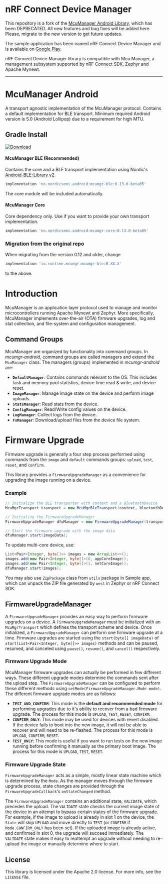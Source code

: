 # nRF Connect Device Manager

This repository is a fork of the [McuManager Android Library](https://github.com/JuulLabs-OSS/mcumgr-android), 
which has been DEPRECATED. All new features and bug fixes will be added here. Please, migrate to the
new version to get future updates.

The sample application has been named nRF Connect Device Manager and is available on 
[Google Play](https://play.google.com/store/apps/details?id=no.nordicsemi.android.nrfconnectdevicemanager).

nRF Connect Device Manager library is compatible with Mcu Manager, a management subsystem supported 
by nRF Connect SDK, Zephyr and Apache Mynewt.

---

# McuManager Android

A transport agnostic implementation of the McuManager protocol. Contains a default implementation for BLE transport.
Minimum required Android version is 5.0 (Android Lollipop) due to a requirement for high MTU.

## Gradle Install

[ ![Download](https://maven-badges.herokuapp.com/maven-central/no.nordicsemi.android/mcumgr-ble/badge.svg?style=plastic) ](https://search.maven.org/search?q=g:no.nordicsemi.android)

#### McuManager BLE (Recommended)
Contains the core and a BLE transport implementation using Nordic's [Android-BLE-Library v2](https://github.com/NordicSemiconductor/Android-BLE-Library). 

```groovy
implementation 'no.nordicsemi.android:mcumgr-ble:0.13.0-beta05'
```

The core module will be included automatically.

#### McuManager Core
Core dependency only. Use if you want to provide your own transport implementation.

```groovy
implementation 'no.nordicsemi.android:mcumgr-core:0.13.0-beta05'
```

### Migration from the original repo

When migrating from the version 0.12 and older, change 
```groovy
implementation 'io.runtime.mcumgr:mcumgr-ble:0.XX.X'
```
to the above.

# Introduction

McuManager is an application layer protocol used to manage and monitor microcontrollers running 
Apache Mynewt and Zephyr. More specifically, McuManager implements over-the-air (OTA) firmware upgrades,
log and stat collection, and file-system and configuration management. 

## Command Groups

McuManager are organized by functionality into command groups. In _mcumgr-android_, command groups 
are called managers and extend the `McuManager` class. The managers (groups) implemented in 
_mcumgr-android_ are:

* **`DefaultManager`**: Contains commands relevant to the OS. This includes task and memory pool 
  statistics, device time read & write, and device reset.
* **`ImageManager`**: Manage image state on the device and perform image uploads.
* **`StatsManager`**: Read stats from the device.
* **`ConfigManager`**: Read/Write config values on the device.
* **`LogManager`**: Collect logs from the device.
* **`FsManager`**: Download/upload files from the device file system.

# Firmware Upgrade

Firmware upgrade is generally a four step process performed using commands from the `image` and 
`default` commands groups: `upload`, `test`, `reset`, and `confirm`.

This library provides a `FirmwareUpgradeManager` as a convenience for upgrading the image running on a device. 

### Example
```java
// Initialize the BLE transporter with context and a BluetoothDevice
McuMgrTransport transport = new McuMgrBleTransport(context, bluetoothDevice);

// Initialize the FirmwareUpgradeManager
FirmwareUpgradeManager dfuManager = new FirmwareUpgradeManager(transport, dfuCallback)

// Start the firmware upgrade with the image data
dfuManager.start(imageData);
```

To update multi-core device, use:
```java
List<Pair<Integer, byte[]>> images = new ArrayList<>();
images.add(new Pair<Integer, byte[]>(0, appCoreImage));
images.add(new Pair<Integer, byte[]>(1, netCoreImage));
dfuManager.start(images);
```
You may also use `ZipPackage` class from `utils` package in Sample app, which can unpack the ZIP file
generated by `west` in Zephyr or nRF Connect SDK.

## FirmwareUpgradeManager

A `FirmwareUpgradeManager` provides an easy way to perform firmware upgrades on a device. 
A `FirmwareUpgradeManager` must be initialized with an `McuMgrTransport` which defines the transport 
scheme and device. Once initialized, a `FirmwareUpgradeManager` can perform one firmware upgrade at a time. 
Firmware upgrades are started using the `start(byte[] imageData)` of `start(List<Pair<Integer, byte[]>> images)`
methods and can be paused, resumed, and canceled using `pause()`, `resume()`, and `cancel()` respectively.

### Firmware Upgrade Mode

McuManager firmware upgrades can actually be performed in few different ways. These different upgrade 
modes determine the commands sent after the upload step. The `FirmwareUpgradeManager` can be 
configured to perform these different methods using `setMode(FirmwareUpgradeManager.Mode mode)`. 
The different firmware upgrade modes are as follows:

* **`TEST_AND_CONFIRM`**: This mode is the **default and recommended mode** for performing upgrades 
  due to it's ability to recover from a bad firmware upgrade. 
  The process for this mode is `UPLOAD`, `TEST`, `RESET`, `CONFIRM`. 
* **`CONFIRM_ONLY`**: This mode may be used for devices with revert disabled. If the device fails
  to boot into the new image, it will not be able to recover and will need to be re-flashed.
  The process for this mode is `UPLOAD`, `CONFIRM`, `RESET`.
* **`TEST_ONLY`**: This mode is useful if you want to run tests on the new image running before 
  confirming it manually as the primary boot image. 
  The process for this mode is `UPLOAD`, `TEST`, `RESET`.

### Firmware Upgrade State

`FirmwareUpgradeManager` acts as a simple, mostly linear state machine which is determined by the `Mode`. 
As the manager moves through the firmware upgrade process, state changes are provided through the 
`FirmwareUpgradeCallback`'s `onStateChanged` method.

The `FirmwareUpgradeManager` contains an additional state, `VALIDATE`, which precedes the upload. 
The `VALIDATE` state checks the current image state of the device in an attempt to bypass certain 
states of the firmware upgrade. For example, if the image to upload is already in slot 1 on the 
device, the `State` will skip `UPLOAD` and move directly to `TEST` (or `CONFIRM` if `Mode.CONFIRM_ONLY` 
has been set). If the uploaded image is already active, and confirmed in slot 0, the upgrade will 
succeed immediately. The `VALIDATE` state makes it easy to reattempt an upgrade without needing to 
re-upload the image or manually determine where to start.

## License

This library is licensed under the Apache 2.0 license. For more info, see the `LICENSE` file.
